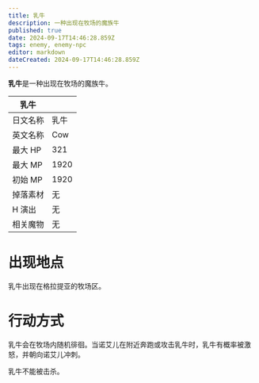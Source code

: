 ```yaml
---
title: 乳牛
description: 一种出现在牧场的魔族牛
published: true
date: 2024-09-17T14:46:28.859Z
tags: enemy, enemy-npc
editor: markdown
dateCreated: 2024-09-17T14:46:28.859Z
---
```


**乳牛**是一种出现在牧场的魔族牛。

<!-- 在这里放置图像 -->

| 乳牛 ||
| - | - |
| 日文名称 | <span lang="ja">乳牛</span> |
| 英文名称 | Cow |
| 最大 HP | 321 |
| 最大 MP | 1920 |
| 初始 MP | 1920 |
| 掉落素材 | 无 |
| H 演出 | 无 |
| 相关魔物 | 无 |

# 出现地点

乳牛出现在格拉提亚的牧场区。

# 行动方式

乳牛会在牧场内随机徘徊。当诺艾儿在附近奔跑或攻击乳牛时，乳牛有概率被激怒，并朝向诺艾儿冲刺。

乳牛不能被击杀。